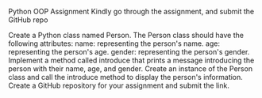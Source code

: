 Python OOP Assignment
Kindly go through the assignment, and submit the GitHub repo


Create a Python class named Person.
The Person class should have the following attributes:
name: representing the person's name.
age: representing the person's age.
gender: representing the person's gender.
Implement a method called introduce that prints a message introducing the person with their name, age, and gender.
Create an instance of the Person class and call the introduce method to display the person's information.
Create a GitHub repository for your assignment and submit the link.